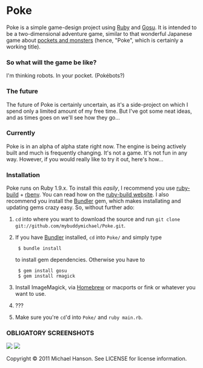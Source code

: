 Poke
====

Poke is a simple game-design project using [Ruby] and [Gosu]. It is intended to
be a two-dimensional adventure game, similar to that wonderful Japanese game
about [pockets and monsters] \(hence, "Poke", which is certainly a working
title).

### So what will the game be like?

I'm thinking robots. In your pocket. (Pokébots?)

### The future

The future of Poke is certainly uncertain, as it's a side-project on which I
spend only a limited amount of my free time. But I've got some neat ideas, and
as times goes on we'll see how they go...

### Currently

Poke is in an alpha of alpha state right now. The engine is being actively built
and much is frequently changing. It's not a game. It's not fun in any way.
However, if you would really like to try it out, here's how...

### Installation

Poke runs on Ruby 1.9.x. To install this *easily*, I recommend you use
[ruby-build] + [rbenv]. You can read how on the [ruby-build
website][ruby-build]. I also recommend you install the [Bundler] gem, which
makes installating and updating gems crazy easy. So, without further ado:

1. `cd` into where you want to download the source and run `git clone
   git://github.com/mybuddymichael/Poke.git`.
2. If you have [Bundler] installed, `cd` into `Poke/` and simply type

        $ bundle install

    to install gem dependencies. Otherwise you have to

        $ gem install gosu
        $ gem install rmagick

3. Install ImageMagick, via [Homebrew] or macports or fink or whatever you want
   to use.
4. ???
5. Make sure you're `cd`'d into `Poke/` and `ruby main.rb`.

### OBLIGATORY SCREENSHOTS

![](http://dl.dropbox.com/u/2827486/poke_screenshot.png)
![](http://dl.dropbox.com/u/2827486/poke_screenshot_paused.png)

Copyright © 2011 Michael Hanson. See LICENSE for license information.


[Ruby]: http://www.ruby-lang.org/en/
[Gosu]: http://libgosu.org/
[pockets and monsters]: http://en.wikipedia.org/wiki/Pokémon_(video_game_series)
[rbenv]:https://github.com/sstephenson/rbenv
[ruby-build]:https://github.com/sstephenson/ruby-build
[Bundler]: http://gembundler.com/
[Homebrew]: http://mxcl.github.com/homebrew/
